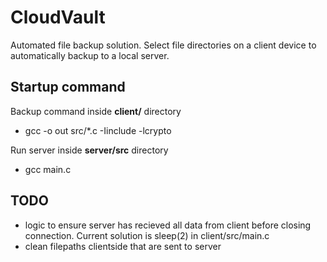 # CloudVault

Automated file backup solution. Select file directories on a client device to automatically backup to a local server.

## Startup command 
Backup command inside **client/** directory
- gcc -o out src/*.c -Iinclude -lcrypto

Run server inside **server/src** directory
- gcc main.c

## TODO 
- logic to ensure server has recieved all data from client before closing connection. Current solution is sleep(2) in client/src/main.c
- clean filepaths clientside that are sent to server 
